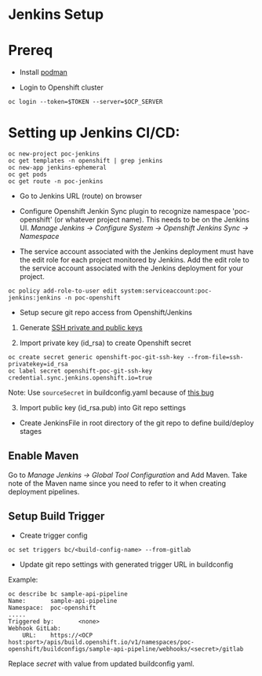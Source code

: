# Jenkins Setup

# Prereq

* Install [podman](https://podman.io/getting-started/installation.html)


* Login to Openshift cluster

```
oc login --token=$TOKEN --server=$OCP_SERVER
```

# Setting up Jenkins CI/CD:

```
oc new-project poc-jenkins
oc get templates -n openshift | grep jenkins
oc new-app jenkins-ephemeral
oc get pods
oc get route -n poc-jenkins
```

* Go to Jenkins URL (route) on browser

* Configure Openshift Jenkin Sync plugin to recognize namespace 'poc-openshift' (or whatever project name). This needs to be on the Jenkins UI.
*Manage Jenkins -> Configure System -> Openshift Jenkins Sync -> Namespace*



* The service account associated with the Jenkins deployment must have the edit role for each project monitored by Jenkins. Add the edit role to the service account associated with the Jenkins deployment for your project.
```
oc policy add-role-to-user edit system:serviceaccount:poc-jenkins:jenkins -n poc-openshift
```

* Setup secure git repo access from Openshift/Jenkins

1. Generate [SSH private and public keys](https://help.github.com/en/enterprise/2.15/user/articles/generating-a-new-ssh-key-and-adding-it-to-the-ssh-agent) 

2. Import private key (id_rsa) to create Openshift secret 
```
oc create secret generic openshift-poc-git-ssh-key --from-file=ssh-privatekey=id_rsa
oc label secret openshift-poc-git-ssh-key  credential.sync.jenkins.openshift.io=true
```
Note: Use `sourceSecret` in buildconfig.yaml because of [this bug](https://github.com/openshift/jenkins-sync-plugin/issues/101)

3. Import public key (id_rsa.pub) into Git repo settings


* Create JenkinsFile in root directory of the git repo to define build/deploy stages

## Enable Maven

Go to *Manage Jenkins -> Global Tool Configuration* and Add Maven. Take note of the Maven name since you need to refer to it when creating deployment pipelines. 


## Setup Build Trigger

* Create trigger config
```
oc set triggers bc/<build-config-name> --from-gitlab
```
* Update git repo settings with generated trigger URL in buildconfig

Example:
```
oc describe bc sample-api-pipeline
Name:		sample-api-pipeline
Namespace:	poc-openshift
.....
Triggered by:		<none>
Webhook GitLab:
	URL:	https://<OCP host:port>/apis/build.openshift.io/v1/namespaces/poc-openshift/buildconfigs/sample-api-pipeline/webhooks/<secret>/gitlab
```

Replace *secret* with value from updated buildconfig yaml.